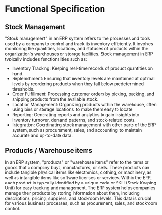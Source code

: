 # Functional Specification

## Stock Management
"Stock management" in an ERP system refers to the processes and tools used by a company to control and track its inventory efficiently. It involves monitoring the quantities, locations, and statuses of products within the organization's warehouses or storage facilities. Stock management in ERP typically includes functionalities such as:
* Inventory Tracking: Keeping real-time records of product quantities on hand.
* Replenishment: Ensuring that inventory levels are maintained at optimal levels by reordering products when they fall below predetermined thresholds.
* Order Fulfillment: Processing customer orders by picking, packing, and shipping products from the available stock.
* Location Management: Organizing products within the warehouse, often using bins or storage locations, to make them easy to locate.
* Reporting: Generating reports and analytics to gain insights into inventory turnover, demand patterns, and stock-related costs.
* Integration: Coordinating stock management with other parts of the ERP system, such as procurement, sales, and accounting, to maintain accurate and up-to-date data.

## Products / Warehouse items
In an ERP system, "products" or "warehouse items" refer to the items or goods that a company buys, manufactures, or sells. These products can include tangible physical items like electronics, clothing, or machinery, as well as intangible items like software licenses or services. Within the ERP, each product is typically identified by a unique code or SKU (Stock Keeping Unit) for easy tracking and management. The ERP system helps companies manage their products by storing information about them, including descriptions, pricing, suppliers, and stockroom levels. This data is crucial for various business processes, such as procurement, sales, and stockroom control.

